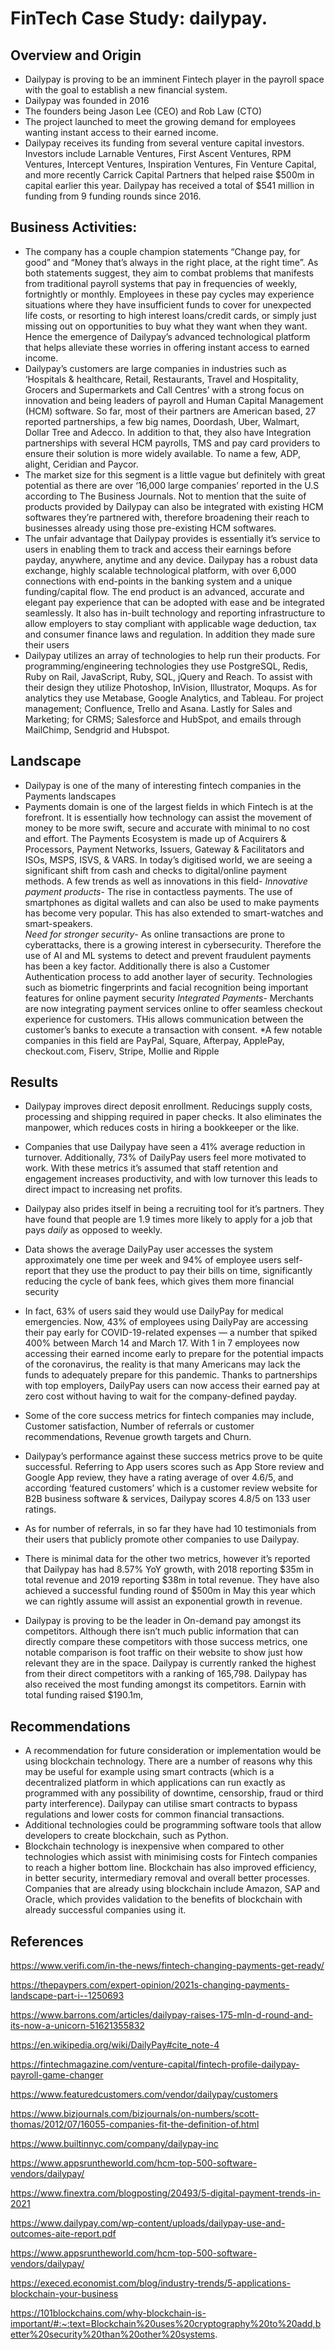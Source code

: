 # FinTech Case Study: dailypay.
## Overview and Origin 
* Dailypay is proving to be an imminent Fintech player in the payroll space with the goal to establish a new financial system.  
* Dailypay was founded in 2016
* The founders being  Jason Lee (CEO) and Rob Law (CTO)
* The project launched to meet the growing demand for employees wanting instant access to their earned income.
* Dailypay receives its funding from several venture capital investors. Investors include Larnable Ventures, First Ascent Ventures, RPM Ventures, Intercept Ventures, Inspiration Ventures, Fin Venture Capital, and more recently Carrick Capital Partners that helped raise $500m in capital earlier this year. Dailypay has received a total of $541 million in funding from 9 funding rounds since 2016.
## Business Activities:
* The company has a couple champion statements “Change pay, for good” and “Money that’s always in the right place, at the right time”. As both statements suggest, they aim to combat problems that manifests from traditional payroll systems that pay in frequencies of weekly, fortnightly or monthly. Employees in these pay cycles may experience situations where they have insufficient funds to cover for unexpected life costs, or resorting to high interest loans/credit cards, or simply just missing out on opportunities to buy what they want when they want. Hence the emergence of Dailypay’s advanced technological platform that helps alleviate these worries in offering instant access to earned income.
* Dailypay’s customers are large companies in industries such as  ‘Hospitals & healthcare, Retail, Restaurants, Travel and Hospitality, Grocers and Supermarkets and Call Centres’ with a strong focus on innovation and being leaders of payroll and Human Capital Management (HCM) software. So far, most of their partners are American based, 27 reported partnerships, a few big names, Doordash, Uber, Walmart, Dollar Tree and Adecco. In addition to that, they also have Integration partnerships  with several HCM payrolls, TMS and pay card providers to ensure their solution is more widely available. To name a few, ADP, alight, Ceridian and Paycor. 
* The market size for this segment is a little vague but definitely with great potential as there are over ‘16,000 large companies’  reported in the U.S according to The Business Journals. Not to mention that the suite of products provided by Dailypay can also be integrated with existing HCM softwares they’re partnered with, therefore broadening their reach to businesses already using those pre-existing HCM softwares. 
* The unfair advantage that Dailypay provides is essentially it’s service to users in enabling them to track and access their earnings before payday, anywhere, anytime and any device.  Dailypay has a robust data exchange, highly scalable technological platform, with over 6,000 connections with end-points in the banking system and a unique funding/capital flow. The end product is an advanced, accurate and elegant pay experience that can be adopted with ease and be integrated seamlessly. It also has in-built technology and reporting infrastructure to allow employers to stay compliant with applicable wage deduction, tax and consumer finance laws and regulation. In addition they made sure their users 
* Dailypay utilizes an array of technologies to help run their products. For programming/engineering technologies they use PostgreSQL, Redis, Ruby on Rail, JavaScript, Ruby, SQL, jQuery and Reach. To assist with their design they utilize Photoshop, InVision, Illustrator, Moqups. As for analytics they use Metabase, Google Analytics, and Tableau. For project management; Confluence, Trello and Asana. Lastly for Sales and Marketing; for CRMS; Salesforce and HubSpot, and emails through MailChimp, Sendgrid and Hubspot.
## Landscape
* Dailypay is one of the many of interesting fintech companies in the Payments landscapes
* Payments domain is one of the largest fields in which Fintech is at the forefront. It is essentially how technology can assist the movement of money to be more swift, secure and accurate with minimal to no cost and effort. The Payments Ecosystem is made up of Acquirers & Processors, Payment Networks, Issuers, Gateway & Facilitators and ISOs, MSPS, ISVS, & VARS. In today’s digitised world, we are seeing a significant shift from cash and checks to digital/online payment methods. A few trends as well as innovations in this field- 
_Innovative payment products_- The rise in contactless payments. The use of smartphones as digital wallets and can also be used to make payments has become very popular. This has also extended to smart-watches and smart-speakers.  
_Need for stronger security_- As online transactions are prone to cyberattacks, there is a growing interest in cybersecurity. Therefore the use of AI and ML systems to detect and prevent fraudulent payments has been a key factor. Additionally there is also a Customer Authentication process to add another layer of security. Technologies such as biometric fingerprints and facial recognition being important features for online payment security
_Integrated Payments_- Merchants are now integrating payment services online to offer seamless checkout experience for customers. THis allows communication between the customer’s banks to execute a transaction with consent. 
*A few notable companies in this field are PayPal, Square, Afterpay, ApplePay, checkout.com, Fiserv, Stripe, Mollie and Ripple
## Results
* Dailypay improves direct deposit enrollment. Reducings supply costs, processing and shipping required in paper checks. It also eliminates the manpower, which reduces costs in hiring a bookkeeper or the like. 
* Companies that use Dailypay have seen a 41% average reduction in turnover. Additionally, 73% of DailyPay users feel more motivated to work. With these metrics it’s assumed that staff retention and  engagement increases productivity, and with low turnover this leads to direct impact to increasing net profits.  
* Dailypay also prides itself in being a recruiting tool for it’s partners. They have found that people are 1.9 times more likely to apply for a job that pays _daily_ as opposed to weekly. 
* Data shows the average DailyPay user accesses the system approximately one time per week and 94% of employee users self-report that they use the product to pay their bills on time, significantly reducing the cycle of bank fees, which gives them more financial security
* In fact, 63% of users said they would use DailyPay for medical emergencies. Now, 43% of employees using DailyPay are accessing their pay early for COVID-19-related expenses — a number that spiked 400% between March 14 and March 17. With 1 in 7 employees now accessing their earned income early to prepare for the potential impacts of the coronavirus, the reality is that many Americans may lack the funds to adequately prepare for this pandemic. Thanks to partnerships with top employers, DailyPay users can now access their earned pay at zero cost without having to wait for the company-defined payday.

* Some of the core success metrics for fintech companies may include, Customer satisfaction, Number of referrals or customer recommendations, Revenue growth targets and Churn. 
* Dailypay’s performance against these success metrics prove to be quite successful. Referring to App users scores such as App Store review and Google App review, they have a rating average of over 4.6/5, and according ‘featured customers’ which is a customer review website for B2B business software & services, Dailypay scores 4.8/5 on 133 user ratings. 
* As for number of referrals, in so far they have had 10 testimonials from their users that publicly promote other companies to use Dailypay. 
* There is minimal data for the other two metrics, however it’s reported that Dailypay has had 8.57% YoY growth, with 2018 reporting $35m in total revenue and 2019 reporting $38m in total revenue. They have also achieved a successful funding round of $500m in May this year which we can rightly assume will assist an exponential growth in revenue. 

* Dailypay is proving to be the leader in On-demand pay amongst its competitors. Although there isn’t much public information that can directly compare these competitors with those success metrics, one notable comparison is foot traffic on their website to show just how relevant they are in the space. Dailypay is currently ranked the highest from their direct competitors with a ranking of 165,798. Dailypay has also received the most funding amongst its competitors. Earnin with total funding raised $190.1m, 

## Recommendations
* A recommendation for future consideration or implementation would be using blockchain technology. There are a number of reasons why this may be useful for example using smart contracts (which is a decentralized platform in which applications can run exactly as programmed with any possibility of downtime, censorship, fraud or third party interference). Dailypay can utilise smart contracts to bypass regulations and lower costs for common financial transactions. 
* Additional technologies could be programming software tools that allow developers to create blockchain, such as Python. 
* Blockchain technology is inexpensive when compared to other technologies which assist with minimising costs for Fintech companies to reach a higher bottom line. Blockchain has also improved efficiency, in better security, intermediary removal and overall better processes. Companies that are already using blockchain include Amazon, SAP and Oracle, which provides validation to the benefits of blockchain with already successful companies using it. 

## References 

https://www.verifi.com/in-the-news/fintech-changing-payments-get-ready/ 

https://thepaypers.com/expert-opinion/2021s-changing-payments-landscape-part-i--1250693 

https://www.barrons.com/articles/dailypay-raises-175-mln-d-round-and-its-now-a-unicorn-51621355832 


https://en.wikipedia.org/wiki/DailyPay#cite_note-4 

https://fintechmagazine.com/venture-capital/fintech-profile-dailypay-payroll-game-changer 

https://www.featuredcustomers.com/vendor/dailypay/customers 

https://www.bizjournals.com/bizjournals/on-numbers/scott-thomas/2012/07/16055-companies-fit-the-definition-of.html 

https://www.builtinnyc.com/company/dailypay-inc 

https://www.appsruntheworld.com/hcm-top-500-software-vendors/dailypay/ 

https://www.finextra.com/blogposting/20493/5-digital-payment-trends-in-2021 

https://www.dailypay.com/wp-content/uploads/dailypay-use-and-outcomes-aite-report.pdf 

https://www.appsruntheworld.com/hcm-top-500-software-vendors/dailypay/  

https://execed.economist.com/blog/industry-trends/5-applications-blockchain-your-business 

https://101blockchains.com/why-blockchain-is-important/#:~:text=Blockchain%20uses%20cryptography%20to%20add,better%20security%20than%20other%20systems. 
